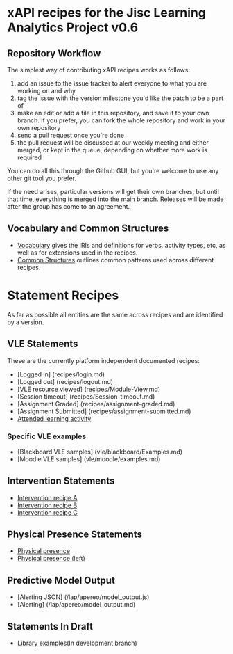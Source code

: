 # xAPI recipes for the Jisc Learning Analytics Project v0.6

## Repository Workflow
The simplest way of contributing xAPI recipes works as follows:

1. add an issue to the issue tracker to alert everyone to what you are working on and why
2. tag the issue with the version milestone you'd like the patch to be a part of
3. make an edit or add a file in this repository, and save it to your own branch. If you prefer, you can fork the whole repository and work in your own repository
4. send a pull request once you're done
5. the pull request will be discussed at our weekly meeting and either merged, or kept in the queue, depending on whether more work is required

You can do all this through the Github GUI, but you're welcome to use any other git tool you prefer.

If the need arises, particular versions will get their own branches, but until that time, everything is merged into the main branch. Releases will be made after the group has come to an agreement.

## Vocabulary and Common Structures

* [Vocabulary](vocabulary.md) gives the IRIs and definitions for verbs, activity types, etc, as well as for extensions used in the recipes.
* [Common Structures](common_structures.md) outlines common patterns used across different recipes.

# Statement Recipes
As far as possible all entities are the same across recipes and are identified by a version.

## VLE Statements
These are the currently platform independent documented recipes:

* [Logged in] (recipes/login.md)
* [Logged out] (recipes/logout.md)
* [VLE resource viewed] (recipes/Module-View.md)
* [Session timeout] (recipes/Session-timeout.md)
* [Assignment Graded] (recipes/assignment-graded.md)
* [Assignment Submitted] (recipes/assignment-submitted.md)
* [Attended learning activity](recipes/attendance.md)

### Specific VLE examples
* [Blackboard VLE samples] (vle/blackboard/Examples.md)
* [Moodle VLE samples] (vle/moodle/examples.md)

## Intervention Statements

* [Intervention recipe A](recipes/intervention/intervention_candidate_a.md)
* [Intervention recipe B](recipes/intervention/intervention_candidate_b.md)
* [Intervention recipe C](recipes/intervention/intervention_candidate_c.md)

## Physical Presence Statements
* [Physical presence ](recipes/physical_presence/physical_presence.md)
* [Physical presence (left)](recipes/physical_presence/physical_presence_leaving.md)

## Predictive Model Output
* [Alerting JSON] (/lap/apereo/model_output.js)
* [Alerting] (/lap/apereo/model_output.md)

## Statements In Draft
* [Library examples](https://github.com/jiscdev/xapi/tree/ds10-recipedev)(In development branch)

